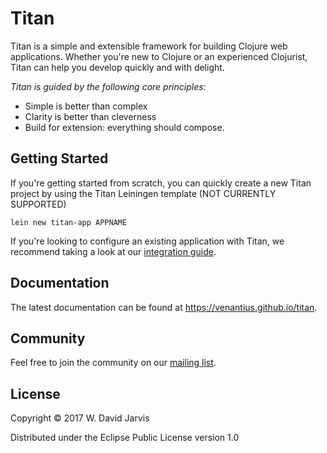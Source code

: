 # Titan

Titan is a simple and extensible framework for building Clojure web applications.
Whether you're new to Clojure or an experienced Clojurist, Titan can help you
develop quickly and with delight.

*Titan is guided by the following core principles:*

 - Simple is better than complex
 - Clarity is better than cleverness
 - Build for extension: everything should compose.

## Getting Started

If you're getting started from scratch, you can quickly create a new Titan
project by using the Titan Leiningen template (NOT CURRENTLY SUPPORTED)

```
lein new titan-app APPNAME
```

If you're looking to configure an existing application with Titan, we recommend
taking a look at our [integration
guide](https://venantius.github.io/titan/#adding-titan-to-an-existing-app).

## Documentation

The latest documentation can be found at https://venantius.github.io/titan.

## Community

Feel free to join the community on our [mailing
list](https://groups.google.com/forum/#!forum/titan-developers).

## License

Copyright © 2017 W. David Jarvis

Distributed under the Eclipse Public License version 1.0
